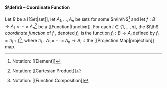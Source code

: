 #### $\defn$ – Coordinate Function
Let $B$ be a [[Set|set]], let $A_{1},\dots,A_{n}$ be sets for some $n\in\N$[^3] and let $f : B \to A_{1} \times\cdots\times A_{n}$[^2] be a [[Function|function]]. For each $i\in \{1,\dots,n\}$, the $i\th$ *coordinate function* of $f$ , denoted $f_{i}$, is the function $f _i:B\to A_{i}$ defined by $f_i=\pi_{i}\circ f$[^1], where $\pi_{i}:A_{1} \times\cdots\times A_{n}\to A_{i}$ is the [[Projection Map|projection]] map.

[^1]: Notation: [[Function Composition]]
[^2]: Notation: [[Cartesian Product]]
[^3]: Notation: [[Element]]